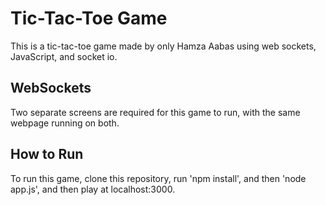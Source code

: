 # Tic-Tac-Toe Game
This is a tic-tac-toe game made by only Hamza Aabas using web sockets, JavaScript, and socket io.

## WebSockets
Two separate screens are required for this game to run, with the same webpage running on both.

## How to Run
To run this game, clone this repository, run 'npm install', and then 'node app.js', and then play at localhost:3000.